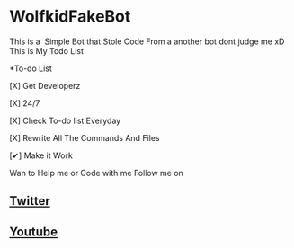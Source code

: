 # WolfkidFakeBot
This is a  Simple Bot that Stole Code From a another bot dont judge me xD
This is My Todo List

*To-do List



[X] Get Developerz

[X] 24/7

[X] Check To-do list Everyday

[X] Rewrite All The Commands And Files

[✔] Make it Work



Wan to Help me or Code with me Follow me on 
## [Twitter](https://.mobile.twitter.com/@TheRealWolfkid)
## [Youtube](htttps://www.youtube.com/c/Wolfkid)
